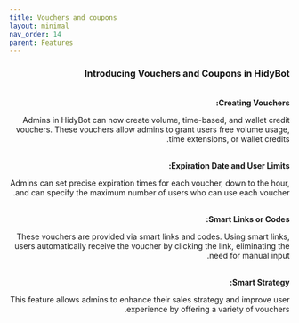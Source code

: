 ```yaml
---
title: Vouchers and coupons
layout: minimal
nav_order: 14
parent: Features
---
```


<head>
    <meta charset="utf-8">
    <link rel="stylesheet" href="https://b3h1z.github.io/HidyBot-Docs/assets/css/style.css">
</head>
<div dir="rtl">
<h3>Introducing Vouchers and Coupons in HidyBot</h3>
<br>
<b>Creating Vouchers:</b>
<p>Admins in HidyBot can now create volume, time-based, and wallet credit vouchers. These vouchers allow admins to grant users free volume usage, time extensions, or wallet credits.</p>
<br>
<b>Expiration Date and User Limits:</b>
<p>Admins can set precise expiration times for each voucher, down to the hour, and can specify the maximum number of users who can use each voucher.</p>
<br>
<b>Smart Links or Codes:</b>
<p>These vouchers are provided via smart links and codes. Using smart links, users automatically receive the voucher by clicking the link, eliminating the need for manual input.</p>
<br>
<b>Smart Strategy:</b>
<p>This feature allows admins to enhance their sales strategy and improve user experience by offering a variety of vouchers.</p>
</div>